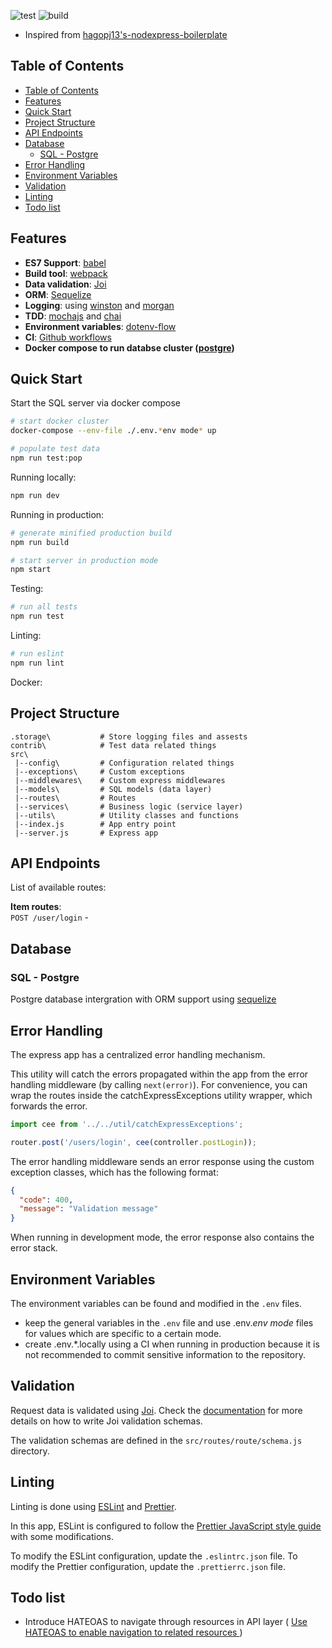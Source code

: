 ![test](https://github.com/CJMki/nodejs-express-boilerplate-v2/actions/workflows/workflow-test.yml/badge.svg)   ![build](https://github.com/CJMki/nodejs-express-boilerplate-v2/actions/workflows/workflow-build.yml/badge.svg)

- Inspired from [hagopj13's-nodexpress-boilerplate](https://github.com/hagopj13/node-express-boilerplate)

## Table of Contents

- [Table of Contents](#table-of-contents)
- [Features](#features)
- [Quick Start](#quick-start)
- [Project Structure](#project-structure)
- [API Endpoints](#api-endpoints)
- [Database](#database)
  - [SQL - Postgre](#sql---postgre)
- [Error Handling](#error-handling)
- [Environment Variables](#environment-variables)
- [Validation](#validation)
- [Linting](#linting)
- [Todo list](#todo-list)


## Features

- **ES7 Support**: [babel](https://babeljs.io/)
- **Build tool**: [webpack](https://webpack.js.org/)
- **Data validation**: [Joi](https://github.com/hapijs/joi)
- **ORM**: [Sequelize](https://sequelize.org)
- **Logging**: using [winston](https://github.com/winstonjs/winston) and [morgan](https://github.com/expressjs/morgan)
- **TDD**: [mochajs](https://mochajs.org/) and [chai](https://www.chaijs.com/)
- **Environment variables**:  [dotenv-flow](https://www.npmjs.com/package/dotenv-flow)
- **CI**: [Github workflows](https://guides.github.com/introduction/flow/)
- **Docker compose to run databse cluster ([postgre](https://www.postgresql.org))**

## Quick Start

Start the SQL server via docker compose
```bash
# start docker cluster 
docker-compose --env-file ./.env.*env mode* up

# populate test data
npm run test:pop
```
Running locally:

```bash
npm run dev
```

Running in production:

```bash
# generate minified production build
npm run build

# start server in production mode
npm start
```

Testing:

```bash
# run all tests
npm run test
```

Linting:

```bash
# run eslint
npm run lint
```

Docker:


## Project Structure

```
.storage\           # Store logging files and assests 
contrib\            # Test data related things
src\
 |--config\         # Configuration related things
 |--exceptions\     # Custom exceptions 
 |--middlewares\    # Custom express middlewares
 |--models\         # SQL models (data layer)
 |--routes\         # Routes
 |--services\       # Business logic (service layer)
 |--utils\          # Utility classes and functions
 |--index.js        # App entry point
 |--server.js       # Express app
```

## API Endpoints

List of available routes:

**Item routes**:\
`POST /user/login` - 

## Database
### SQL - Postgre

Postgre database intergration with ORM support using [sequelize](https://sequelize.org)
## Error Handling

The express app has a centralized error handling mechanism.

This utility will catch the errors propagated within the app from the error handling middleware (by calling `next(error)`). For convenience, you can wrap the routes inside the catchExpressExceptions utility wrapper, which forwards the error.

```javascript
import cee from '../../util/catchExpressExceptions';

router.post('/users/login', cee(controller.postLogin));
```

The error handling middleware sends an error response using the custom exception classes, which has the following format:

```json
{
  "code": 400,
  "message": "Validation message"
}
```

When running in development mode, the error response also contains the error stack.

## Environment Variables

The environment variables can be found and modified in the `.env` files. 
- keep the general variables in the `.env` file and use .env.*env mode* files for values which are specific to a certain mode.
- create .env.*.locally using a CI when running in production because it is not recommended to commit sensitive information to the repository. 

## Validation

Request data is validated using [Joi](https://joi.dev/). Check the [documentation](https://joi.dev/api/) for more details on how to write Joi validation schemas.

The validation schemas are defined in the `src/routes/route/schema.js` directory.

## Linting

Linting is done using [ESLint](https://eslint.org/) and [Prettier](https://prettier.io).

In this app, ESLint is configured to follow the [Prettier JavaScript style guide](https://github.com/prettier/eslint-config-prettier) with some modifications.

To modify the ESLint configuration, update the `.eslintrc.json` file. To modify the Prettier configuration, update the `.prettierrc.json` file.

## Todo list

- Introduce HATEOAS to navigate through resources in API layer ( [Use HATEOAS to enable navigation to related resources ](https://docs.microsoft.com/en-us/azure/architecture/best-practices/api-design#use-hateoas-to-enable-navigation-to-related-resources))
